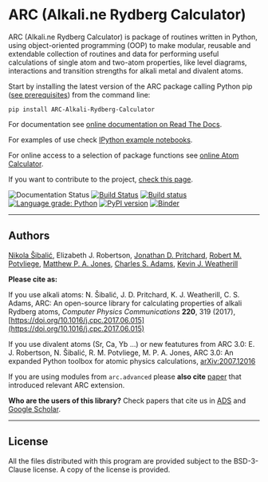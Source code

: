 
ARC (Alkali.ne Rydberg Calculator)
==================================


ARC (Alkali.ne Rydberg Calculator)  is package of routines written in Python, using object-oriented programming (OOP) to make modular, reusable and extendable collection of routines and data for performing useful calculations of single atom and two-atom properties, like level diagrams, interactions and transition strengths for alkali metal and divalent atoms.

Start by installing the latest version of the ARC package calling Python pip ([see prerequisites](https://arc-alkali-rydberg-calculator.readthedocs.io/en/latest/installation.html)) from the command line:

```pip install ARC-Alkali-Rydberg-Calculator ```

For documentation see [online documentation on Read The Docs](http://arc-alkali-rydberg-calculator.readthedocs.io). 

For examples of use check [IPython example notebooks](https://arc-alkali-rydberg-calculator.readthedocs.io/en/latest/getting_started.html#ipython-notebook-with-examples).

For online access to a selection of package functions see [online Atom Calculator](https://atomcalc.jqc.org.uk).

If you want to contribute to the project, [check this page](https://arc-alkali-rydberg-calculator.readthedocs.io/en/latest/contribute.html).

![Documentation Status](https://readthedocs.org/projects/arc-alkali-rydberg-calculator/badge/?version=latest) [![Build Status](https://travis-ci.org/nikolasibalic/ARC-Alkali-Rydberg-Calculator.svg?branch=master)](https://travis-ci.org/nikolasibalic/ARC-Alkali-Rydberg-Calculator) [![Build status](https://ci.appveyor.com/api/projects/status/oerrwe9otd96es4h/branch/master?svg=true)](https://ci.appveyor.com/project/nikolasibalic/arc-alkali-rydberg-calculator/branch/master) [![Language grade: Python](https://img.shields.io/lgtm/grade/python/g/nikolasibalic/ARC-Alkali-Rydberg-Calculator.svg?logo=lgtm&logoWidth=18)](https://lgtm.com/projects/g/nikolasibalic/ARC-Alkali-Rydberg-Calculator/context:python) [![PyPI version](https://badge.fury.io/py/ARC-Alkali-Rydberg-Calculator.svg)](https://badge.fury.io/py/ARC-Alkali-Rydberg-Calculator)  [![Binder](https://mybinder.org/badge_logo.svg)](https://mybinder.org/v2/gh/nikolasibalic/ARC-Alkali-Rydberg-Calculator.git/master?urlpath=lab%2Ftree%2Fdoc%2FRydberg_atoms_a_primer_notebook.ipynb)

-------
Authors
-------

[Nikola Šibalić](https://github.com/nikolasibalic), Elizabeth J. Robertson, [Jonathan D. Pritchard](http://photonics.phys.strath.ac.uk/people/dr-jonathan-pritchard/), [Robert M. Potvliege](https://www.dur.ac.uk/physics/staff/profiles/?id=550), [Matthew P. A. Jones](https://www.dur.ac.uk/physics/staff/profiles/?id=4705), [Charles S. Adams](https://www.dur.ac.uk/physics/staff/profiles/?id=523), [Kevin J. Weatherill](https://www.dur.ac.uk/physics/staff/profiles/?id=1882)

**Please cite as:** 

If you use alkali atoms:
N. Šibalić, J. D. Pritchard, K. J. Weatherill, C. S. Adams,
ARC: An open-source library for calculating properties of alkali Rydberg atoms,
*Computer Physics Communications* **220**, 319 (2017), [https://doi.org/10.1016/j.cpc.2017.06.015](https://doi.org/10.1016/j.cpc.2017.06.015)

If you use divalent atoms (Sr, Ca, Yb ...) or new featutures from ARC 3.0:
E. J. Robertson, N. Šibalić, R. M. Potvliege, M. P. A. Jones,
ARC 3.0: An expanded Python toolbox for atomic physics calculations, [arXiv:2007.12016](https://arxiv.org/abs/2007.12016)

If you are using modules from `arc.advanced` please **also cite** [paper](arc/advanced/README.md) that introduced relevant ARC extension.

**Who are the users of this library?** Check papers that cite us in [ADS](https://ui.adsabs.harvard.edu/abs/2017CoPhC.220..319S/citations) and [Google Scholar](https://scholar.google.com/scholar?cites=3162548955488940394&as_sdt=2005&sciodt=0,5&hl=en).

-------
License
-------

All the files distributed with this program are provided subject to the
BSD-3-Clause license. A copy of the license is provided.

